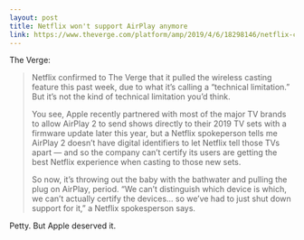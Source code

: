```yaml
---
layout: post
title: Netflix won't support AirPlay anymore
link: https://www.theverge.com/platform/amp/2019/4/6/18298146/netflix-confirms-it-yanked-airplay-support-wont-let-you-beam-shows-to-apple-tvs-anymore
---
```

The Verge:

<blockquote>
Netflix confirmed to The Verge that it pulled the wireless casting feature this past week, due to what it’s calling a “technical limitation.” But it’s not the kind of technical limitation you’d think.

You see, Apple recently partnered with most of the major TV brands to allow AirPlay 2 to send shows directly to their 2019 TV sets with a firmware update later this year, but a Netflix spokeperson tells me AirPlay 2 doesn’t have digital identifiers to let Netflix tell those TVs apart — and so the company can’t certify its users are getting the best Netflix experience when casting to those new sets.

So now, it’s throwing out the baby with the bathwater and pulling the plug on AirPlay, period. “We can’t distinguish which device is which, we can’t actually certify the devices... so we’ve had to just shut down support for it,” a Netflix spokesperson says.
</blockquote>

Petty. But Apple deserved it.
